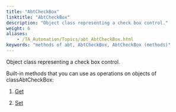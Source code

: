```yaml
--- 
title: "AbtCheckBox"
linktitle: "AbtCheckBox"
description: "Object class representing a check box control."
weight: 6
aliases: 
    - /TA_Automation/Topics/abt_AbtCheckBox.html
keywords: "methods of abt, AbtCheckBox, AbtCheckBox (methods)"
---
```


Object class representing a check box control.

Built-in methods that you can use as operations on objects of classAbtCheckBox:

1.  [Get](/TA_Automation/Topics/abt_Get.html)  

2.  [Set](/TA_Automation/Topics/abt_Set.html)  





